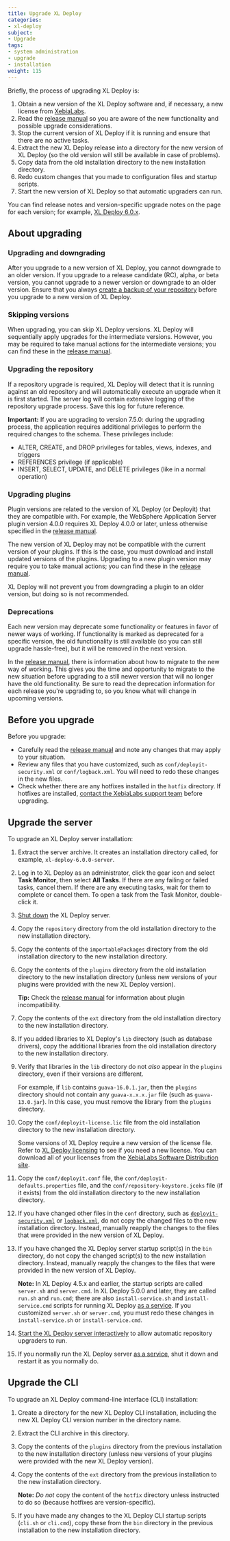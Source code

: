 ```yaml
---
title: Upgrade XL Deploy
categories:
- xl-deploy
subject:
- Upgrade
tags:
- system administration
- upgrade
- installation
weight: 115
---
```


Briefly, the process of upgrading XL Deploy is:

1. Obtain a new version of the XL Deploy software and, if necessary, a new license from [XebiaLabs](https://dist.xebialabs.com/).
1. Read the [release manual](/xl-deploy/latest/releasemanual.html) so you are aware of the new functionality and possible upgrade considerations.
1. Stop the current version of XL Deploy if it is running and ensure that there are no active tasks.
1. Extract the new XL Deploy release into a directory for the new version of XL Deploy (so the old version will still be available in case of problems).
1. Copy data from the old installation directory to the new installation directory.
1. Redo custom changes that you made to configuration files and startup scripts.
1. Start the new version of XL Deploy so that automatic upgraders can run.

You can find release notes and version-specific upgrade notes on the page for each version; for example, [XL Deploy 6.0.x](/xl-deploy/6.0.x/).

## About upgrading

### Upgrading and downgrading

After you upgrade to a new version of XL Deploy, you cannot downgrade to an older version. If you upgrade to a release candidate (RC), alpha, or beta version, you cannot upgrade to a newer version or downgrade to an older version. Ensure that you always [create a backup of your repository](/xl-deploy/how-to/back-up-xl-deploy.html) before you upgrade to a new version of XL Deploy.

### Skipping versions

When upgrading, you can skip XL Deploy versions. XL Deploy will sequentially apply upgrades for the intermediate versions. However, you may be required to take manual actions for the intermediate versions; you can find these in the [release manual](/xl-deploy/latest/releasemanual.html).

### Upgrading the repository

If a repository upgrade is required, XL Deploy will detect that it is running against an old repository and will automatically execute an upgrade when it is first started. The server log will contain extensive logging of the repository upgrade process. Save this log for future reference.

**Important:** If you are upgrading to version 7.5.0: during the upgrading process, the application requires additional privileges to perform the required changes to the schema. These privileges include:
* ALTER, CREATE, and DROP privileges for tables, views, indexes, and triggers
* REFERENCES privilege (if applicable)
* INSERT, SELECT, UPDATE, and DELETE privileges (like in a normal operation)

### Upgrading plugins

Plugin versions are related to the version of XL Deploy (or Deployit) that they are compatible with. For example, the WebSphere Application Server plugin version 4.0.0 requires XL Deploy 4.0.0 or later, unless otherwise specified in the [release manual](/xl-deploy/latest/releasemanual.html).

The new version of XL Deploy may not be compatible with the current version of your plugins. If this is the case, you must download and install updated versions of the plugins. Upgrading to a new plugin version may require you to take manual actions; you can find these in the [release manual](/xl-deploy/latest/releasemanual.html).

XL Deploy will not prevent you from downgrading a plugin to an older version, but doing so is not recommended.

### Deprecations

Each new version may deprecate some functionality or features in favor of newer ways of working. If functionality is marked as deprecated for a specific version, the old functionality is still available (so you can still upgrade hassle-free), but it will be removed in the next version.

In the [release manual](/xl-deploy/latest/releasemanual.html), there is information about how to migrate to the new way of working. This gives you the time and opportunity to migrate to the new situation before upgrading to a still newer version that will no longer have the old functionality. Be sure to read the deprecation information for each release you're upgrading to, so you know what will change in upcoming versions.

## Before you upgrade

Before you upgrade:

* Carefully read the [release manual](/xl-deploy/latest/releasemanual.html) and note any changes that may apply to your situation.
* Review any files that you have customized, such as `conf/deployit-security.xml` or `conf/logback.xml`. You will need to redo these changes in the new files.
* Check whether there are any hotfixes installed in the `hotfix` directory. If hotfixes are installed, [contact the XebiaLabs support team](https://support.xebialabs.com/hc/en-us/requests/new) before upgrading.

## Upgrade the server

To upgrade an XL Deploy server installation:

1. Extract the server archive. It creates an installation directory called, for example, `xl-deploy-6.0.0-server`.

1. Log in to XL Deploy as an administrator, click the gear icon and select **Task Monitor**, then select **All Tasks**. If there are any failing or failed tasks, cancel them. If there are any executing tasks, wait for them to complete or cancel them. To open a task from the Task Monitor, double-click it.

1. [Shut down](/xl-deploy/how-to/shut-down-xl-deploy.html) the XL Deploy server.

1. Copy the `repository` directory from the old installation directory to the new installation directory.

1. Copy the contents of the `importablePackages` directory from the old installation directory to the new installation directory.

1. Copy the contents of the `plugins` directory from the old installation directory to the new installation directory (unless new versions of your plugins were provided with the new XL Deploy version).

    **Tip:** Check the [release manual](/xl-deploy/latest/releasemanual.html) for information about plugin incompatibility.

1. Copy the contents of the `ext` directory from the old installation directory to the new installation directory.

1. If you added libraries to XL Deploy's `lib` directory (such as database drivers), copy the additional libraries from the old installation directory to the new installation directory.

1. Verify that libraries in the `lib` directory do not *also* appear in the `plugins` directory, even if their versions are different.

    For example, if `lib` contains `guava-16.0.1.jar`, then the `plugins` directory should not contain any `guava-x.x.x.jar` file (such as `guava-13.0.jar`). In this case, you must remove the library from the `plugins` directory.

1. Copy the `conf/deployit-license.lic` file from the old installation directory to the new installation directory.

    Some versions of XL Deploy require a new version of the license file. Refer to [XL Deploy licensing](/xl-deploy/concept/xl-deploy-licensing.html#license-types) to see if you need a new license. You can download all of your licenses from the [XebiaLabs Software Distribution site](https://dist.xebialabs.com/).

1. Copy the `conf/deployit.conf` file, the `conf/deployit-defaults.properties` file, and the `conf/repository-keystore.jceks` file (if it exists) from the old installation directory to the new installation directory.

1. If you have changed other files in the `conf` directory, such as [`deployit-security.xml`](/xl-deploy/how-to/connect-xl-deploy-to-ldap-or-active-directory.html) or [`logback.xml`](/xl-deploy/how-to/using-xl-deploy-logging.html#configure-logging), do not copy the changed files to the new installation directory. Instead, manually reapply the changes to the files that were provided in the new version of XL Deploy.

1. If you have changed the XL Deploy server startup script(s) in the `bin` directory, do not copy the changed script(s) to the new installation directory. Instead, manually reapply the changes to the files that were provided in the new version of XL Deploy.

    **Note:** In XL Deploy 4.5.x and earlier, the startup scripts are called `server.sh` and `server.cmd`. In XL Deploy 5.0.0 and later, they are called `run.sh` and `run.cmd`; there are also `install-service.sh` and `install-service.cmd` scripts for running XL Deploy [as a service](/xl-deploy/how-to/install-xl-deploy-as-a-service.html). If you customized `server.sh` or `server.cmd`, you must redo these changes in `install-service.sh` or `install-service.cmd`.

1. [Start the XL Deploy server interactively](/xl-deploy/how-to/start-xl-deploy.html) to allow automatic repository upgraders to run.

1. If you normally run the XL Deploy server [as a service](/xl-deploy/how-to/install-xl-deploy-as-a-service.html), shut it down and restart it as you normally do.

## Upgrade the CLI

To upgrade an XL Deploy command-line interface (CLI) installation:

1. Create a directory for the new XL Deploy CLI installation, including the new XL Deploy CLI version number in the directory name.
1. Extract the CLI archive in this directory.
1. Copy the contents of the `plugins` directory from the previous installation to the new installation directory (unless new versions of your plugins were provided with the new XL Deploy version).
1. Copy the contents of the `ext` directory from the previous installation to the new installation directory.

    **Note:** *Do not* copy the content of the `hotfix` directory unless instructed to do so (because hotfixes are version-specific).

1. If you have made any changes to the XL Deploy CLI startup scripts (`cli.sh` or `cli.cmd`), copy these from the `bin` directory in the previous installation to the new installation directory.
